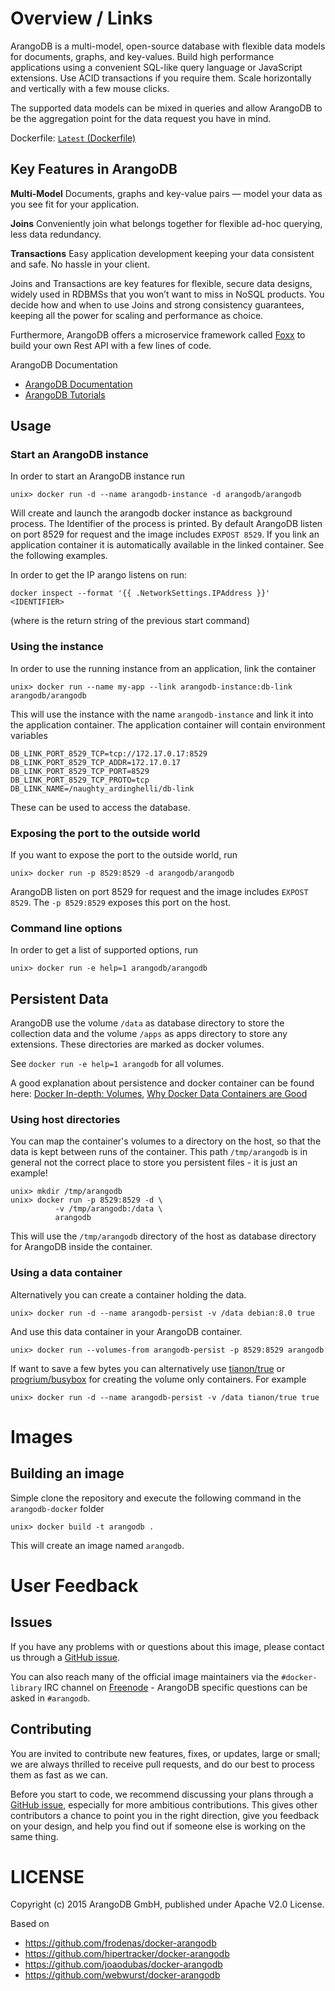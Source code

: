# Overview / Links
ArangoDB is a multi-model, open-source database with flexible data models for documents, graphs, and key-values. Build high performance applications using a convenient SQL-like query language or JavaScript extensions. Use ACID transactions if you require them. Scale horizontally and vertically with a few mouse clicks.

The supported data models can be mixed in queries and allow ArangoDB to be the aggregation point for the data request you have in mind.

Dockerfile: [`Latest` (Dockerfile)](https://github.com/arangodb/arangodb-docker/blob/master/Dockerfile)

Key Features in ArangoDB
------------------------

**Multi-Model**
Documents, graphs and key-value pairs — model your data as you see fit for your application.

**Joins**
Conveniently join what belongs together for flexible ad-hoc querying, less data redundancy.

**Transactions**
Easy application development keeping your data consistent and safe. No hassle in your client.

Joins and Transactions are key features for flexible, secure data designs, widely used in RDBMSs that you won’t want to miss in NoSQL products. You decide how and when to use Joins and strong consistency guarantees, keeping all the power for scaling and performance as choice. 

Furthermore, ArangoDB offers a microservice framework called [Foxx](https://www.arangodb.com/foxx) to build your own Rest API with a few lines of code.

ArangoDB Documentation
- [ArangoDB Documentation](https://www.arangodb.com/documentation)
- [ArangoDB Tutorials](https://www.arangodb.com/tutorials)

## Usage

### Start an ArangoDB instance

In order to start an ArangoDB instance run

```
unix> docker run -d --name arangodb-instance -d arangodb/arangodb
```

Will create and launch the arangodb docker instance as background process.
The Identifier of the process is printed.
By default ArangoDB listen on port 8529 for request and the image includes
`EXPOST 8529`. If you link an application container it is automatically
available in the linked container. See the following examples.

In order to get the IP arango listens on run:

```
docker inspect --format '{{ .NetworkSettings.IPAddress }}' <IDENTIFIER>
```

(where <IDENTIFIER> is the return string of the previous start command)

### Using the instance

In order to use the running instance from an application, link the container

```
unix> docker run --name my-app --link arangodb-instance:db-link arangodb/arangodb
```

This will use the instance with the name `arangodb-instance` and link it into
the application container. The application container will contain environment
variables

```
DB_LINK_PORT_8529_TCP=tcp://172.17.0.17:8529
DB_LINK_PORT_8529_TCP_ADDR=172.17.0.17
DB_LINK_PORT_8529_TCP_PORT=8529
DB_LINK_PORT_8529_TCP_PROTO=tcp
DB_LINK_NAME=/naughty_ardinghelli/db-link
```

These can be used to access the database.

### Exposing the port to the outside world

If you want to expose the port to the outside world, run

```
unix> docker run -p 8529:8529 -d arangodb/arangodb
```

ArangoDB listen on port 8529 for request and the image includes `EXPOST
8529`. The `-p 8529:8529` exposes this port on the host.

### Command line options

In order to get a list of supported options, run

```
unix> docker run -e help=1 arangodb/arangodb
```

## Persistent Data

ArangoDB use the volume `/data` as database directory to store the collection
data and the volume `/apps` as apps directory to store any extensions. These
directories are marked as docker volumes.

See `docker run -e help=1 arangodb` for all volumes.

A good explanation about persistence and docker container can be found here:
[Docker In-depth: Volumes](http://container42.com/2014/11/03/docker-indepth-volumes/),
[Why Docker Data Containers are Good](https://medium.com/@ramangupta/why-docker-data-containers-are-good-589b3c6c749e)

### Using host directories

You can map the container's volumes to a directory on the host, so that the data
is kept between runs of the container. This path `/tmp/arangodb` is in general
not the correct place to store you persistent files - it is just an example!

```
unix> mkdir /tmp/arangodb
unix> docker run -p 8529:8529 -d \
          -v /tmp/arangodb:/data \
          arangodb
```

This will use the `/tmp/arangodb` directory of the host as database directory
for ArangoDB inside the container.

### Using a data container

Alternatively you can create a container holding the data.

```
unix> docker run -d --name arangodb-persist -v /data debian:8.0 true
```

And use this data container in your ArangoDB container.

```
unix> docker run --volumes-from arangodb-persist -p 8529:8529 arangodb
```

If want to save a few bytes you can alternatively use
[tianon/true](https://registry.hub.docker.com/u/tianon/true/)
or
[progrium/busybox](https://registry.hub.docker.com/u/progrium/busybox/)
for creating the volume only containers. For example

```
unix> docker run -d --name arangodb-persist -v /data tianon/true true
```

# Images

## Building an image

Simple clone the repository and execute the following command in the
`arangodb-docker` folder

```
unix> docker build -t arangodb .
```

This will create an image named `arangodb`.

# User Feedback

## Issues

If you have any problems with or questions about this image, please contact us through a [GitHub issue](https://github.com/arangodb/arangodb-docker/issues).

You can also reach many of the official image maintainers via the `#docker-library` IRC channel on [Freenode](https://freenode.net) - ArangoDB specific questions can be asked in `#arangodb`. 

## Contributing

You are invited to contribute new features, fixes, or updates, large or small; we are always thrilled to receive pull requests, and do our best to process them as fast as we can.

Before you start to code, we recommend discussing your plans through a [GitHub issue](https://github.com/arangodb/arangodb-docker/issues), especially for more ambitious contributions. This gives other contributors a chance to point you in the right direction, give you feedback on your design, and help you find out if someone else is working on the same thing.

# LICENSE

Copyright (c) 2015 ArangoDB GmbH, published under Apache V2.0 License.

Based on

- https://github.com/frodenas/docker-arangodb
- https://github.com/hipertracker/docker-arangodb
- https://github.com/joaodubas/docker-arangodb
- https://github.com/webwurst/docker-arangodb
